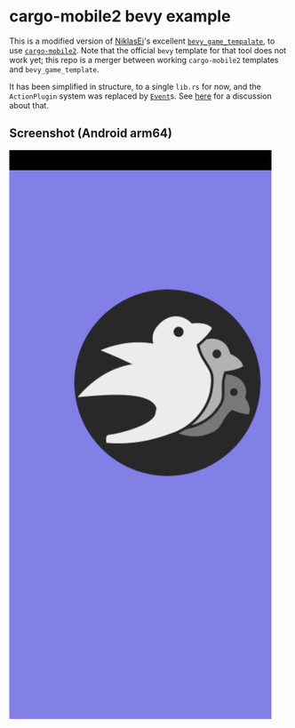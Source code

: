 # cargo-mobile2 bevy example

This is a modified version of [NiklasEi](https://github.com/NiklasEi)'s 
excellent [`bevy_game_tempalate`](https://github.com/NiklasEi/bevy_game_template),
to use [`cargo-mobile2`](https://github.com/tauri-apps/cargo-mobile2).
Note that the official `bevy` template for that tool does not
work yet; this repo is a merger between working `cargo-mobile2` templates 
and `bevy_game_template`.  

It has been simplified in structure, to a single `lib.rs` for now, and 
the `ActionPlugin` system was replaced by 
[`Event`](https://docs.rs/bevy/latest/bevy/ecs/index.html#events)s. See 
[here](https://github.com/NiklasEi/bevy_game_template/issues/122) for a
 discussion about that.

## Screenshot (Android arm64)

![screenshot](screenshot.jpg)
